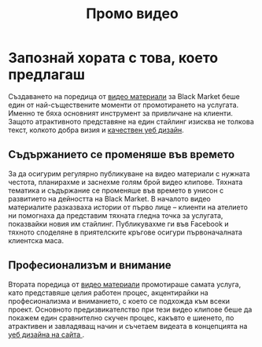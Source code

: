 ﻿---
layout: post
order: 6
rel: /about/blackmarket/multimedia
service: /services/multimedia
project: /portfolio/blackmarket
header: compact
display: subject postcard
title: Промо видео
description: За да осигурим регулярно публикуване на видео материали с нужната честота, планирахме и заснехме голям брой видео клипове.
summary: Създаването на поредица от видео материали беше един от най-съществените моменти от видео маркетинга на проекта. Именно те бяха основния инструмент за привличане на клиенти. Защото атрактивното представяне на един стайлинг изисква не толкова текст, колкото добра визия и качествен уеб дизайн.
image: /business/blackmarket/multimedia.jpg
ref:
  - video: http://www.youtube.com/embed/5T0I6Hy5i6g
    title: 'Костюм по поръчка'
    description: 'Добрият костюм винаги изразява повече, от колкото съзнателно си вложил в него. Следвайки тази аксиома, в Black Market знаем важността на вероятно най-важния компонент от гардероба на всеки от нас.'
    url: http://www.youtube.com/watch?v=5T0I6Hy5i6g
  - video: http://www.youtube.com/embed/vwqRpnwEG1Y
    title: Дънките, задължителната дреха в гардероба
    description: 'Ако не сте мислили, че можете да си ушиете дънки по поръчка, то сега е момента да си промените мнението за това. Дънките са задължителна дреха в гардероба на всеки човек и затова решихме да ви покажем как се ражда един чифт.'
    url: http://www.youtube.com/watch?v=vwqRpnwEG1Y
  - video: http://www.youtube.com/embed/2Hg8WXxQky8
    title: Един различен стил
    description: 'Чудите се дали покрай всички бални рокли и по-официални облекла, които създаваме, можем да се справим и също толкова добре, когато става въпрос и за по-спортно облекло? Настоящият стайлинг идва, за да отговори „да" на този въпрос'
    url: http://www.youtube.com/watch?v=2Hg8WXxQky8
  - video: http://www.youtube.com/embed/Kujh3T1evRc
    title: В страната на чудесата
    description: 'Точно така се чувстваше клиентката ни по време на фотосесията - облечена рокля, за която винаги е мечтала и заобградена от носещия леко фантастични нюанси декор на Природо-научния музей в София.'
    url: http://www.youtube.com/watch?v=Kujh3T1evRc
  - video: http://www.youtube.com/embed/lNVBuYHu6iI
    title: Шик в лятна нощ
    description: 'За да накараме някой да се чувства уверен и да изглежда прекрасно, ние разчитаме на личното отношение, да вникнем в душата на всеки клиент и да се докоснем до неговите желания, защото това е начина да произведем неговите мечти.'
    url: http://www.youtube.com/watch?v=lNVBuYHu6iI
  - video: http://www.youtube.com/embed/Zhx1NAPoiww
    title: Официално и ежедневно облекло
    description: 'Прибираш за 5 минути вкъщи сваляш костюма, слагаш дънките, махаш вратовръзката, обличаш сакото и се вписваш във всяка една ситуация. С нашите предложения винаги ще се чувсваш добре и ще ти помогнем да откриеш своя собствен стил.'
    url: http://www.youtube.com/watch?v=Zhx1NAPoiww
  - video: http://www.youtube.com/embed/2c9KUbYjHPU
    title: Marten X Black Market Фoтосесия
    description: 'Когато търсиш своята ''втора кожа'', искаш да изразиш себе си по свой оригинален начин и да покажеш индивидуален стил и вкус, Black Market е мястото, където ще намериш всичко това. Да бъдеш себе си е най-важното.'
    url: http://www.youtube.com/watch?v=2c9KUbYjHPU
  - video: http://www.youtube.com/embed/nYB1bCCFjTM
    title: Ако търсиш различна визия
    description: 'В Black Market ще направим нещо уникално специлано за теб. Oтново използвахме най-силните си оръжия - труда и отдадеността си - и превърнахме една съвременна красавица в убийствена винтидж принцеса.'
    url: http://www.youtube.com/watch?v=nYB1bCCFjTM
  - video: http://www.youtube.com/embed/cgAfyJZJPlE
    title: Желанието да изглеждаш добре
    description: 'Освен да си тръгнеш перфектно облечен е Black Market ще се постараем да се чувстваш страхотно от самото начало при създаването на модела, през взимането на мерките и пробите, за да си тръгнеш с усмивка и да се върнеш отново.'
    url: http://www.youtube.com/watch?v=cgAfyJZJPlE
  - video: http://www.youtube.com/embed/G5iGdlW0Fn8
    title: Защо Shaker Maker избра Black Market
    description: 'Това, което се случва в Black Market е точно обратното на конфекция. Идваш, чувстваш се като у дома си и получаваш завършен продукт, който е на много високо световно ниво, при супер добра цена и изключително високо качество.'
    url: http://www.youtube.com/watch?v=G5iGdlW0Fn8
---
# Запознай хората с това, което предлагаш
Създаването на поредица от [видео материали](https://www.youtube.com/user/blackmarketbg) за Black Market беше един от най-съществените моменти от промотирането на услугата. Именно те бяха основният инструмент за привличане на клиенти. Защото атрактивното представяне на един стайлинг изисква не толкова текст, колкото добра визия и [качествен уеб дизайн](./../../маркетинг/уеб-дизайн.html).

## Съдържанието се променяше във времето
За да осигурим регулярно публикуване на видео материали с нужната честота, планирахме и заснехме голям брой видео клипове. Тяхната тематика и съдържание се променяше във времето в унисон с развитието на дейността на Black Market. В началото видео материалите разказваха истории от първо лице – клиенти на ателието ни помогнаха да представим тяхната гледна точка за услугата, показвайки новия им стайлинг. Публикувахме ги във Facebook и тяхното споделяне в приятелските кръгове осигури първоначалната клиентска маса.

## Професионализъм и внимание
Втората поредица от [видео материали](https://www.youtube.com/user/almerobg) промотираше самата услуга, като представяше целия работен процес, акцентирайки на професионализма и вниманието, с което се подхожда към всеки проект. Основното предизвикателство при тези видео клипове беше да покажем един сравнително скучен процес, какъвто е шиенето, по атрактивен и завладяващ начин и съчетаем видеата в концепцията на [уеб дизайна на сайта ](./уеб-дизайн.html).
